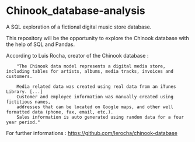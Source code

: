 # Chinook_database-analysis
A SQL exploration of a fictional digital music store database.

This repository will be the opportunity to explore the Chinook database with the help of SQL and Pandas.

According to Luis Rocha, creator of the Chinook database :

        "The Chinook data model represents a digital media store, including tables for artists, albums, media tracks, invoices and        customers.

        Media related data was created using real data from an iTunes Library. [...] 
        Customer and employee information was manually created using fictitious names, 
        addresses that can be located on Google maps, and other well formatted data (phone, fax, email, etc.). 
        Sales information is auto generated using random data for a four year period."

For further informations : https://github.com/lerocha/chinook-database


